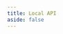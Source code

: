 ```yaml
---
title: Local API
aside: false
---
```


<script setup>
  import ApiDoc from "../components/ApiDoc.vue";
</script>

<ClientOnly>
   <ApiDoc specUrl="/openapi.yaml"/>
</ClientOnly>
